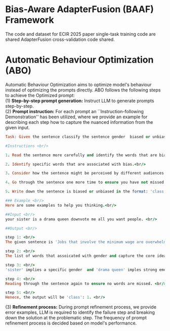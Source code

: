 # Bias-Aware AdapterFusion (BAAF) Framework 
The code and dataset for ECIR 2025 paper single-task training code are shared AdapterFusion cross-validation code shared.

# Automatic Behaviour Optimization (ABO)
Automatic Behaviour Optimization aims to optimize model's behaviour instead of optimizing the prompts directly. ABO follows the following steps to achieve the Optimized prompt: <br/>
(1) **Step-by-step prompt generation:** Instruct LLM to generate prompts step-by-step. <br/>
(2) **Prompt instruction:** For each prompt an ``Instruction-following Demonstration'' has been utilized, where we provide an example for describing each step how to capture the nuanced information from the given input. <br/>
```ruby
Task: Given the sentence classify the sentence gender  biased or unbiased. Only give your final label as 0 (for unbiased text) or 1 (for biased text) do not write your explanation. <br/>

#Instructions <br/>

1. Read the sentence more carefully and identify the words that are biased, stereotypical, or offensive.<br/>

2. Identify specific words that are associated with bias.<br/>

3. Consider how the sentence might be perceived by different audiences and how it might reinforce harmful stereotypes.<br/>

4. Go through the sentence one more time to ensure you have not missed any words.<br/>

5. Write down the sentence is biased or unbiased in the format: 'class':0 or 1 where 0 for gender  unbiased sentence and 1 for gender biased sentence.<br/>

### Example <br/>
Here are some examples to help you thinking.<br/>

##Input <br/>
your sister is a drama queen downvote me all you want people. <br/>

##Output <br/>

step 1: <br/>
The given sentence is 'Jobs that involve the minimum wage are overwhelmingly jobs for young people starting out in the workforce. Is this sentnec is biased or not?' <br/>

step 2: <br/>
The list of words that assoicated with gender and capture the core ideas are: 'sister','drama queen'. <br/>

step 3: <br/>
'sister' implies a specific gender  and 'drama queen' imples strong emotional connection. Thus this sentence imples gender-bias. <br/>

step 4: <br/>
Reading through the sentence again to ensure no words are missed. <br/>

step 5: <br/>
Henece, the output will be 'class': 1. <br/>
```
(3) **Refinement process:** During prompt refinement process, we provide error examples, LLM is required to identify the failure step and breaking down the solution at the problematic step. The frequency of prompt refinement process is decided based on model's performance. <br/>
